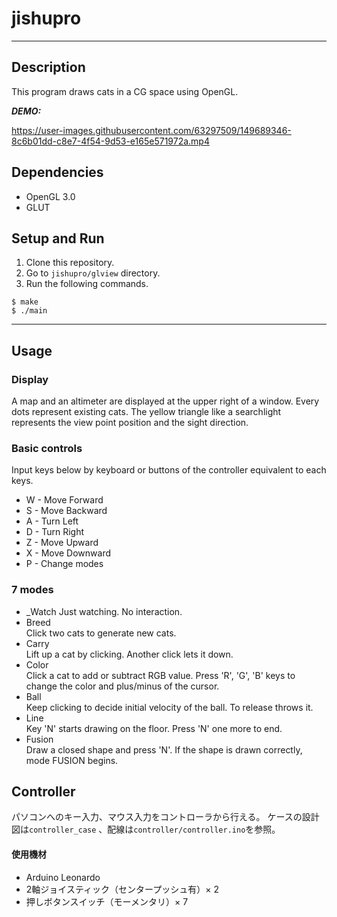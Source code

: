 # jishupro
___
## Description
This program draws cats in a CG space using OpenGL.

***DEMO:***

https://user-images.githubusercontent.com/63297509/149689346-8c6b01dd-c8e7-4f54-9d53-e165e571972a.mp4

## Dependencies
- OpenGL 3.0
- GLUT

## Setup and Run
1. Clone this repository.
2. Go to `jishupro/glview` directory. 
3. Run the following commands.
```
$ make
$ ./main
```
___
## Usage
### Display
A map and  an altimeter are displayed at the upper right of a window.
Every dots represent existing cats. The yellow triangle like a searchlight represents the view point position and the sight direction.
### Basic controls
Input keys below by keyboard or buttons of the controller equivalent to each keys.
- W - Move Forward
- S - Move Backward
- A - Turn Left
- D - Turn Right
- Z - Move Upward
- X - Move Downward
- P - Change modes
### 7 modes
- _Watch
Just watching. No interaction.
- Breed  
Click two cats to generate new cats.
- Carry  
Lift up a cat by clicking. Another click lets it down.
- Color  
Click a cat to add or subtract RGB value. Press 'R', 'G', 'B' keys to change the color and plus/minus of the cursor.  
- Ball  
Keep clicking to decide initial velocity of the ball. To release throws it.
- Line  
Key 'N' starts drawing on the floor. Press 'N' one more to end.
- Fusion  
Draw a closed shape and press 'N'. If the shape is drawn correctly, mode FUSION begins.

## Controller
パソコンへのキー入力、マウス入力をコントローラから行える。
ケースの設計図は`controller_case` 、配線は`controller/controller.ino`を参照。
#### 使用機材
- Arduino Leonardo
- 2軸ジョイスティック（センタープッシュ有）× 2
- 押しボタンスイッチ（モーメンタリ）× 7
